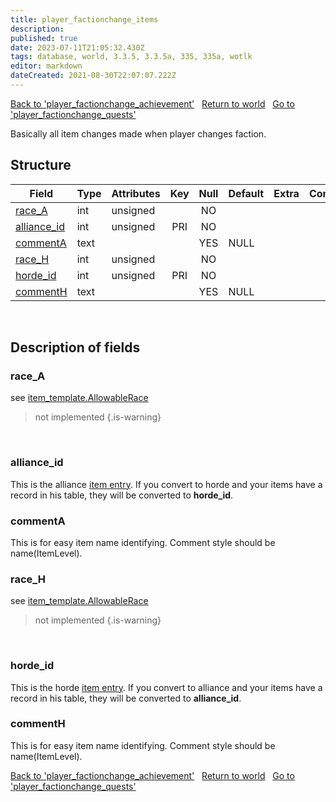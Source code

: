```yaml
---
title: player_factionchange_items
description: 
published: true
date: 2023-07-11T21:05:32.430Z
tags: database, world, 3.3.5, 3.3.5a, 335, 335a, wotlk
editor: markdown
dateCreated: 2021-08-30T22:07:07.222Z
---
```


<a href="https://trinitycore.info/en/database/335/world/player_factionchange_achievement" class="mt-5 v-btn v-btn--depressed v-btn--flat v-btn--outlined theme--light v-size--default darkblue--text text--lighten-3"><span class="v-btn__content"><i aria-hidden="true" class="v-icon notranslate v-icon--left mdi mdi-arrow-left theme--light"></i><span>Back to 'player_factionchange_achievement'</span></span></a>&nbsp;&nbsp;&nbsp;<a href="https://trinitycore.info/en/database/335/world/home" class="mt-5 v-btn v-btn--depressed v-btn--flat v-btn--outlined theme--light v-size--default darkblue--text text--lighten-3"><span class="v-btn__content"><i aria-hidden="true" class="v-icon notranslate v-icon--left mdi mdi-home-outline theme--light"></i><span>Return to world</span></span></a>&nbsp;&nbsp;&nbsp;<a href="https://trinitycore.info/en/database/335/world/player_factionchange_quests" class="mt-5 v-btn v-btn--depressed v-btn--flat v-btn--outlined theme--light v-size--default darkblue--text text--lighten-3"><span class="v-btn__content"><span>Go to 'player_factionchange_quests'</span><i aria-hidden="true" class="v-icon notranslate v-icon--right mdi mdi-arrow-right theme--light"></i></span></a>

Basically all item changes made when player changes faction.

## Structure

| Field | Type | Attributes | Key | Null | Default | Extra | Comment |
| --- | --- | --- | :---: | :---: | --- | --- | --- |
| [race_A](#race_a) | int | unsigned |  | NO |  |  |  |
| [alliance_id](#alliance_id) | int | unsigned | PRI | NO |  |  |  |
| [commentA](#commenta) | text |  |  | YES | NULL |  |  |
| [race_H](#race_h) | int | unsigned |  | NO |  |  |  |
| [horde_id](#horde_id) | int | unsigned | PRI | NO |  |  |  |
| [commentH](#commenth) | text |  |  | YES | NULL |  |  |
&nbsp;
## Description of fields

### race_A
see [item_template.AllowableRace](../world/item_template#allowablerace)

> not implemented
{.is-warning}

&nbsp;

### alliance_id
This is the alliance [item entry](../world/item_template#entry). If you convert to horde and your items have a record in his table, they will be converted to **horde_id**.
&nbsp;

### commentA
This is for easy item name identifying. Comment style should be name(ItemLevel).
&nbsp;

### race_H
see [item_template.AllowableRace](../world/item_template#allowablerace)

> not implemented
{.is-warning}

&nbsp;

### horde_id
This is the horde [item entry](../world/item_template#entry). If you convert to alliance and your items have a record in his table, they will be converted to **alliance_id**.
&nbsp;

### commentH
This is for easy item name identifying. Comment style should be name(ItemLevel).
&nbsp;

<a href="https://trinitycore.info/en/database/335/world/player_factionchange_achievement" class="mt-5 v-btn v-btn--depressed v-btn--flat v-btn--outlined theme--light v-size--default darkblue--text text--lighten-3"><span class="v-btn__content"><i aria-hidden="true" class="v-icon notranslate v-icon--left mdi mdi-arrow-left theme--light"></i><span>Back to 'player_factionchange_achievement'</span></span></a>&nbsp;&nbsp;&nbsp;<a href="https://trinitycore.info/en/database/335/world/home" class="mt-5 v-btn v-btn--depressed v-btn--flat v-btn--outlined theme--light v-size--default darkblue--text text--lighten-3"><span class="v-btn__content"><i aria-hidden="true" class="v-icon notranslate v-icon--left mdi mdi-home-outline theme--light"></i><span>Return to world</span></span></a>&nbsp;&nbsp;&nbsp;<a href="https://trinitycore.info/en/database/335/world/player_factionchange_quests" class="mt-5 v-btn v-btn--depressed v-btn--flat v-btn--outlined theme--light v-size--default darkblue--text text--lighten-3"><span class="v-btn__content"><span>Go to 'player_factionchange_quests'</span><i aria-hidden="true" class="v-icon notranslate v-icon--right mdi mdi-arrow-right theme--light"></i></span></a>
